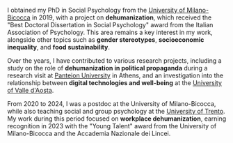 I obtained my PhD in Social Psychology from the [University of Milano-Bicocca](https://en.unimib.it/) in 2019, with a project on **dehumanization**, which received the "Best Doctoral Dissertation in Social Psychology" award from the Italian Association of Psychology. This area remains a key interest in my work, alongside other topics such as **gender stereotypes**, **socioeconomic inequality**, and **food sustainability**.

Over the years, I have contributed to various research projects, including a study on the role of **dehumanization in political propaganda** during a research visit at [Panteion University](https://www.panteion.gr/en/) in Athens, and an investigation into the relationship between **digital technologies and well-being** at the [University of Valle d'Aosta](https://www.univda.it/international/en/).

From 2020 to 2024, I was a postdoc at the University of Milano-Bicocca, while also teaching social and group psychology at the [University of Trento](https://www.unitn.it/en). My work during this period focused on **workplace dehumanization**, earning recognition in 2023 with the "Young Talent" award from the University of Milano-Bicocca and the Accademia Nazionale dei Lincei.
